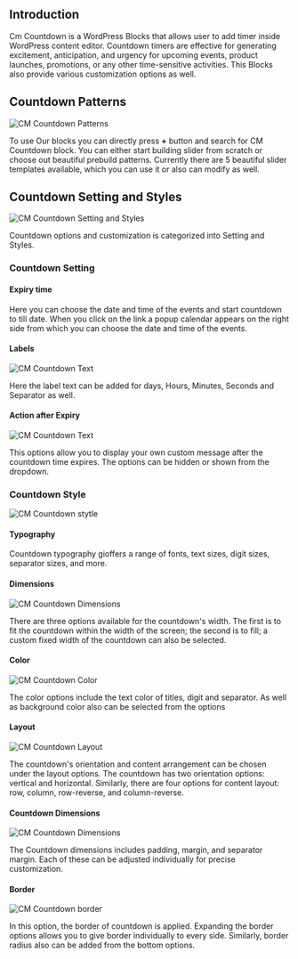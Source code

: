 ## Introduction
Cm Countdown is a WordPress Blocks that allows user to add timer inside WordPress content editor. Countdown timers are effective for generating excitement, anticipation, and urgency for upcoming events, product launches, promotions, or any other time-sensitive activities. This Blocks also provide various customization options as well.

## Countdown Patterns
![CM  Countdown Patterns](img/countdown/patterns.jpg)

To use Our blocks you can directly press <b>+</b> button and search for CM Countdown block. You can either start building slider from scratch or choose out beautiful prebuild patterns. Currently there are 5 beautiful slider templates available, which you can use it or also can modify as well.

## Countdown Setting and Styles
![CM  Countdown Setting and Styles](img/countdown/setting-style.jpg)

Countdown options and customization  is categorized into Setting and Styles.

### Countdown Setting
#### Expiry time
Here you can choose the date and time of the events and start countdown to till date. When you click on the link a popup calendar appears on the right side from which you can choose the date and time of the events.

#### Labels
![CM  Countdown Text](img/countdown/labels.jpg)

Here the label text can be added for days, Hours, Minutes, Seconds and Separator as well.

#### Action after Expiry
![CM  Countdown Text](img/countdown/expiry-message.jpg)

This options allow you to display your own custom message after the countdown time expires. The options can be hidden or shown from the dropdown.

### Countdown Style
![CM  Countdown stytle](img/countdown/styles.jpg)

#### Typography
Countdown typography gioffers a range of fonts, text sizes, digit sizes, separator sizes, and more.

#### Dimensions
![CM  Countdown Dimensions](img/countdown/dimensions.jpg)

There are three options available for the countdown's width. The first is to fit the countdown within the width of the screen; the second is to fill; a custom fixed width of the countdown can also be selected.

#### Color
![CM  Countdown Color](img/countdown/color.jpg)

The color options include the text color of titles, digit and separator. As well as background color also can be selected from the options

#### Layout
![CM  Countdown Layout](img/countdown/layout.jpg)

The countdown's orientation and content arrangement can be chosen under the layout options. The countdown has two orientation options: vertical and horizontal.  Similarly, there are four options for content layout: row, column, row-reverse, and column-reverse.

#### Countdown Dimensions
![CM  Countdown Dimensions](img/countdown/countdown-dimentions.jpg)

The Countdown dimensions includes padding, margin, and separator margin. Each of these can be adjusted individually for precise customization.

#### Border
![CM  Countdown border](img/countdown/border.jpg)

In this option, the border of countdown is applied. Expanding the border options allows you to give border individually to every side. Similarly, border radius also can be added from the bottom options.